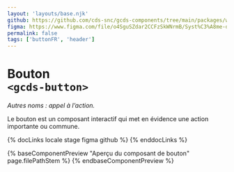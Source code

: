 ```yaml
---
layout: 'layouts/base.njk'
github: https://github.com/cds-snc/gcds-components/tree/main/packages/web/src/components/gcds-button
figma: https://www.figma.com/file/o4SguSZdar2CCFzSkWNrmB/Syst%C3%A8me-de-design-GC?type=design&node-id=8-2054&mode=design&t=1DaL24vHpjRRfHHm-0
permalink: false
tags: ['buttonFR', 'header']
---
```


# Bouton <br>`<gcds-button>`

_Autres noms : appel à l’action._

Le bouton est un composant interactif qui met en évidence une action importante ou commune.

{% docLinks locale stage figma github %}
{% enddocLinks %}

{% baseComponentPreview "Aperçu du composant de bouton" page.filePathStem %}
{% endbaseComponentPreview %}
